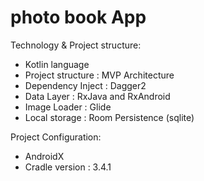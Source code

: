 # photo book App
Technology & Project structure: 
 - Kotlin language
 - Project structure : MVP Architecture 
 - Dependency Inject : Dagger2 
 - Data Layer : RxJava and RxAndroid 
 - Image Loader : Glide 
 - Local storage : Room Persistence (sqlite)
 
Project Configuration: 
 - AndroidX
 - Cradle version : 3.4.1
